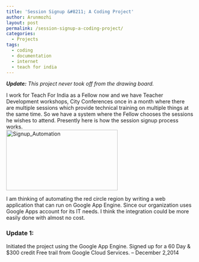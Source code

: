 ```yaml
---
title: 'Session Signup &#8211; A Coding Project'
author: Arunmozhi
layout: post
permalink: /session-signup-a-coding-project/
categories:
  - Projects
tags:
  - coding
  - documentation
  - internet
  - teach for india
---
```

***Update:** This project never took off from the drawing board.*

I work for Teach For India as a Fellow now and we have Teacher Development workshops, City Conferences once in a month where there are multiple sessions which provide technical training on multiple things at the same time. So we have a system where the Fellow chooses the sessions he wishes to attend. Presently here is how the session signup process works.  
[<img src="http://www.arunmozhi.in/wp-content/uploads/2014/11/Signup_Automation-300x163.png" alt="Signup_Automation" width="300" height="163" class="aligncenter size-medium wp-image-299" />][1]

I am thinking of automating the red circle region by writing a web application that can run on Google App Engine. Since our organization uses Google Apps account for its IT needs. I think the integration could be more easily done with almost no cost.

### Update 1:

Initiated the project using the Google App Engine. Signed up for a 60 Day & $300 credit Free trail from Google Cloud Services. &#8211; December 2,2014

 [1]: http://www.arunmozhi.in/wp-content/uploads/2014/11/Signup_Automation.png